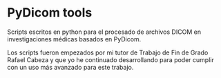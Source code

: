 # PyDicom tools
Scripts escritos en python para el procesado de archivos DICOM en investigaciones médicas basados en PyDicom.

Los scripts fueron empezados por mi tutor de Trabajo de Fin de Grado Rafael Cabeza y que yo he continuado desarrollando para poder cumplir con un uso más avanzado para este trabajo.
